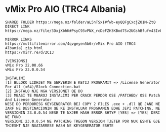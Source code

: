 # vMix Pro AIO (TRC4 Albania)

    SHARED FOLDER https://mega.nz/folder/aL5nTSxI#fwb-eyQQFgCxcjZO1M-ZtQ
    DIRECT LINK https://mega.nz/file/3DxjXbhK#PsyC93vPNX_rcDeFZH3KBod7Sv2UGshBfufv43IvUAE
    
    MIRROR LINKS
    https://multifilemirror.com/4qvgeyen5b6r/vMix Pro AIO (TRC4 Albania).zip.html
    https://mirr.re/d/2CI3
    
    [VERSIONS]
    vMix Pro 22.00.66
    vMix Pro 23.0.0.54
    
    INSTALIMI
    [1] BLLOKO LIDHJET ME SERVERIN E KETIJ PROGRAMIT => /License Generator For All (x64)/Block Connection.bat
    [2] INSTALO NJE NGA VERSIONET QE DO
    [3] MBASI TE MBAROJ INSTALIMI PER CRACK PERDOR OSE /PATCHED/ OSE Patch And License Generator
    NESE DO PERDORESG KEYGENERATOR BEJ COPY 2 FILES .exe + .dll QE JANE NE ZARF NE DESTINACIONIN QE KE INSTALUAR PROGRAMIN EDHE JEPI PATCHING, NE VERSIONIN 23.0.0.54 NESE TE NXJER HASH ERROR SHTYP [YES] => [YES] DERI NE FUND
    VERSIONI 23.0.0.54 NE PATCHING TREGON VERSION TJETER POR NUK ESHTE GJE THJESHT NJE NGATARRESE HASH NE KEYGENERATOR ESHTE
